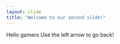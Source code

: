 ```yaml
---
layout: slide
title: "Welcome to our second slide!"
---
```

Hello gamers
Use the left arrow to go back!
